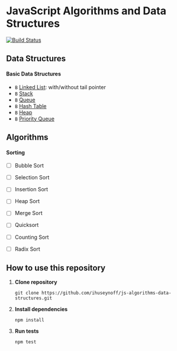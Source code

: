 # JavaScript Algorithms and Data Structures
[![Build Status](https://travis-ci.com/ihuseynoff/js-algorithms-data-structures.svg?branch=master)](https://travis-ci.com/ihuseynoff/js-algorithms-data-structures)



## Data Structures

#### Basic Data Structures                              
 
- `B` [Linked List](data-structures/linked-list): with/without tail pointer      
- `B` [Stack]()                                            
- `B` [Queue]()                                                  
- `B` [Hash Table]()                                                         
- `B` [Heap]()                                                                       
- `B` [Priority Queue]()                                                             


 ## Algorithms 
 
 #### Sorting
 - [ ] Bubble Sort
 - [ ] Selection Sort
 - [ ] Insertion Sort
 - [ ] Heap Sort
 - [ ] Merge Sort
 - [ ] Quicksort 
 - [ ] Counting Sort 
 - [ ] Radix Sort 
 
 
## How to use this repository

1. **Clone repository**
    ```text
    git clone https://github.com/ihuseynoff/js-algorithms-data-structures.git
    ```
    
2. **Install dependencies**
    ```text
    npm install
    ```
3. **Run tests**
    ```text
    npm test
    ```
  